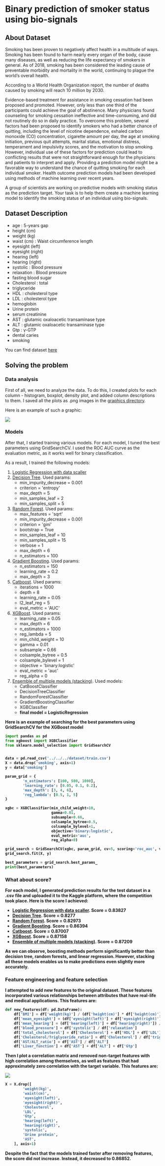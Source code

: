 <h1>Binary prediction of smoker status using bio-signals</h1>

<h2>About Dataset</h2>

<p>Smoking has been proven to negatively affect health in a multitude of ways. Smoking has been found to harm nearly every organ of the body, cause many diseases, as well as reducing the life expectancy of smokers in general. As of 2018, smoking has been considered the leading cause of preventable morbidity and mortality in the world, continuing to plague the world’s overall health.</p>

<p>According to a World Health Organization report, the number of deaths caused by smoking will reach 10 million by 2030.</p>

<p>Evidence-based treatment for assistance in smoking cessation had been proposed and promoted. However, only less than one third of the participants could achieve the goal of abstinence. Many physicians found counseling for smoking cessation ineffective and time-consuming, and did not routinely do so in daily practice. To overcome this problem, several factors had been proposed to identify smokers who had a better chance of quitting, including the level of nicotine dependence, exhaled carbon monoxide (CO) concentration, cigarette amount per day, the age at smoking initiation, previous quit attempts, marital status, emotional distress, temperament and impulsivity scores, and the motivation to stop smoking. However, individual use of these factors for prediction could lead to conflicting results that were not straightforward enough for the physicians and patients to interpret and apply. Providing a prediction model might be a favorable way to understand the chance of quitting smoking for each individual smoker. Health outcome prediction models had been developed using methods of machine learning over recent years.</p>

<p>A group of scientists are working on predictive models with smoking status as the prediction target. Your task is to help them create a machine learning model to identify the smoking status of an individual using bio-signals.</p>

<h2>Dataset Description</h2>
<ul>
    <li>age : 5-years gap</li>
    <li>height (cm)</li>
    <li>weight (kg)</li>
    <li>waist (cm) : Waist circumference length</li>
    <li>eyesight (left)</li>
    <li>eyesight (right)</li>
    <li>hearing (left)</li>
    <li>hearing (right)</li>
    <li>systolic : Blood pressure</li>
    <li>relaxation : Blood pressure</li>
    <li>fasting blood sugar</li>
    <li>Cholesterol : total</li>
    <li>triglyceride</li>
    <li>HDL : cholesterol type</li>
    <li>LDL : cholesterol type</li>
    <li>hemoglobin</li>
    <li>Urine protein</li>
    <li>serum creatinine</li>
    <li>AST : glutamic oxaloacetic transaminase type</li>
    <li>ALT : glutamic oxaloacetic transaminase type</li>
    <li>Gtp : γ-GTP</li>
    <li>dental caries</li>
    <li>smoking</li>
</ul>

<p>You can find dataset <a href="/dataset">here</a></p>

<h2>Solving the problem</h2>

<h3>Data analysis</h3>
<p>First of all, we need to analyze the data. To do this, I created plots for each column - histogram, boxplot, density plot, and added column descriptions to them. I saved all the plots as .png images in the <a href="/data_analysis/graphics">graphics directory</a>.</p>

<p>Here is an example of such a graphic:</p>
<img src="/data_analysis/graphics/weight(kg).png">

<h3>Models</h3>
<p>After that, I started training various models. For each model, I tuned the best parameters using GridSearchCV. I used the ROC AUC curve as the evaluation metric, as it works well for binary classification.</p>

<p>As a result, I trained the following models:</p>
<ol>
  <li><a href="models/Log_regression">Logistic Regression with data scaller</a></li>
  <li><a href="models/Decision_tree">Decision Tree</a>. Used params:
    <ul>
  <li>min_impurity_decrease = 0.001</li>
  <li>criterion = 'entropy'</li>
  <li>max_depth = 5</li>
  <li>min_samples_leaf = 2</li>
  <li>min_samples_split = 5</li>
</ul>
  </li>
  <li><a href="/models/Random_forest">Random Forest</a>. Used params:
      <ul>
  <li>max_features = 'sqrt'</li>
  <li>min_impurity_decrease = 0.001</li>
  <li>criterion = 'gini'</li>
  <li>bootstrap = True</li>
  <li>min_samples_leaf = 10</li>
  <li>min_samples_split = 15</li>
  <li>verbose = 1</li>
  <li>max_depth = 6</li>
  <li>n_estimators = 100</li>
</ul>

  </li>
  <li><a href="models/Gradient_boosting">Gradient Boosting</a>. Used params:
      <ul>
          <li>n_estimators = 150</li>
          <li>learning_rate = 0.2</li>
          <li>max_depth = 3</li>
      </ul>
  </li>
  <li><a href="models/Catboost">Catboost</a>. Used params:
      <ul>
  <li>iterations = 1000</li>
  <li>depth = 8</li>
  <li>learning_rate = 0.05</li>
  <li>l2_leaf_reg = 5</li>
  <li>eval_metric = 'AUC'</li>
</ul>
  </li>
  <li><a href="">XGBoost</a>. Used params:
      <ul>
  <li>learning_rate = 0.05</li>
  <li>max_depth = 6</li>
  <li>n_estimators = 1000</li>
  <li>reg_lambda = 5</li>
  <li>min_child_weight = 10</li>
  <li>gamma = 0.01</li>
  <li>subsample = 0.66</li>
  <li>colsample_bytree = 0.5</li>
  <li>colsample_bylevel = 1</li>
  <li>objective = 'binary:logistic'</li>
  <li>eval_metric = 'auc'</li>
  <li>reg_alpha = 0</li>
</ul>
  </li>
  <li><a href="models/Ensambles">Ensemble of multiple models (stacking)</a>. Used models:
      <ul>
          <li>CatBoostClassifier</li>
          <li>DecisionTreeClassifier</li>
          <li>RandomForestClassifier</li>
          <li>GradientBoostingClassifier</li>
          <li>XGBClassifier</li>
          <li><b>final model = LogisticRegression<b></li>
      </ul>
  </li>
</ol>

<p>Here is an example of searching for the best parameters using GridSearchCV for the XGBoost model</p>

```python
import pandas as pd
from xgboost import XGBClassifier
from sklearn.model_selection import GridSearchCV


data = pd.read_csv('../../../dataset/train.csv')
X = data.drop('smoking', axis=1)
y = data['smoking']

param_grid = {
        'n_estimators': [100, 500, 1000],
        'learning_rate': [0.05, 0.1, 0.2],
        'max_depth': [3, 4, 6],
        'reg_lambda': [0.5, 1, 5]
}

xgbc = XGBClassifier(min_child_weight=10,
                     gamma=0.01,
                     subsample=0.66,
                     colsample_bytree=0.5,
                     colsample_bylevel=1,
                     objective='binary:logistic',
                     eval_metric='auc', 
                     reg_alpha=0)

grid_search = GridSearchCV(xgbc, param_grid, cv=5, scoring='roc_auc', verbose=2)
grid_search.fit(X, y)

best_parameters = grid_search.best_params_
print(best_parameters)
```

<h3>What about score?</h3>

<p>For each model, I generated prediction results for the test dataset in a .csv file and uploaded it to the Kaggle platform, where the competition took place. Here is the score I achieved:</p>
<ul>
  <li><a href="models/Log_regression">Logistic Regression with data scaller</a>. Score = 0.83827</li>
  <li><a href="models/Decision_tree">Decision Tree</a>. Score = 0.8277</li>
  <li><a href="/models/Random_forest">Random Forest</a>. Score = 0.82973</li>
  <li><a href="models/Gradient_boosting">Gradient Boosting</a>. Score = 0.86394</li>
  <li><a href="models/Catboost">Catboost</a>. Score = 0.87007</li>
  <li><a href="">XGBoost</a>. Score = 0.87158</li>
  <li><a href="models/Ensambles">Ensemble of multiple models (stacking)</a>. Score = 0.87209</li>
</ul>

<p>As we can observe, boosting methods perform significantly better than decision tree, random forests, and linear regression. However, stacking all these models enables us to make predictions even slightly more accurately.</p>

<h3>Feature engineering and feature selection</h3>
<p>I attempted to add new features to the original dataset. These features incorporated various relationships between attributes that have real-life and medical applications. This features are:</p>

```python
def new_features(df: pd.DataFrame):
    df['BMI'] = df['weight(kg)'] / (df['height(cm)'] * df['height(cm)']) * 10000
    df['mean_eyesight'] = (df['eyesight(left)'] + df['eyesight(right)']) / 2
    df['mean_hearing'] = (df['hearing(left)'] + df['hearing(right)']) / 2
    df['blood_pressure'] = df['systolic'] / df['relaxation']
    df['total_cholesterol'] = df['Cholesterol'] + df['HDL'] + df['LDL']
    df['Cholesterol/Triglyceride_ratio'] = df['Cholesterol'] / df['triglyceride']
    df['AST/ALT_ratio'] = df['AST'] / df['ALT']
    df['Liver_function'] = df['AST'] + df['ALT'] + df['Gtp']
```

<p>Then I plot a correlation matrix and removed non-target features with high correlation among themselves, as well as features that had approximately zero correlation with the target variable. This features are:</p>

<img src="/feature_engineering_with_best_model/selection (Score 0.86852)/correlation_without_digits.png">

```python
X = X.drop([
        'weight(kg)',
        'waist(cm)',
        'eyesight(left)',
        'eyesight(right)',
        'Cholesterol',
        'LDL',
        'Gtp',
        'hearing(left)',
        'hearing(right)',
        'systolic',
        'Urine protein',
        'AST',
    ], axis=1)
```

<p>Despite the fact that the models trained faster after removing features, the score did not increase. Instead, it decreased to 0.86852.</p>
